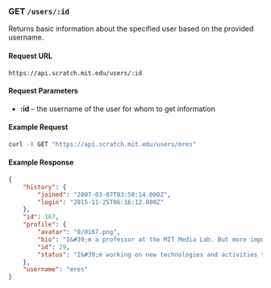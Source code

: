 ### GET `/users/:id`

Returns basic information about the specified user based on the provided username.

#### Request URL
`https://api.scratch.mit.edu/users/:id`

#### Request Parameters
* **:id** – the username of the user for whom to get information

#### Example Request
```bash
curl -X GET "https://api.scratch.mit.edu/users/mres"
```

#### Example Response
```json
{
    "history": {
        "joined": "2007-03-07T03:50:14.000Z", 
        "login": "2015-11-25T06:16:12.000Z"
    }, 
    "id": 167, 
    "profile": {
        "avatar": "0/0167.png", 
        "bio": "I&#39;m a professor at the MIT Media Lab. But more important: I&#39;m a member of the Scratch Team! \n\nCheck out my TED talk about Scratch: http://bit.ly/mres-ted-talk", 
        "id": 29, 
        "status": "I&#39;m working on new technologies and activities to support the four P&#39;s of creative learning: Projects, Peers, Passion, and Play"
    }, 
    "username": "mres"
}
```